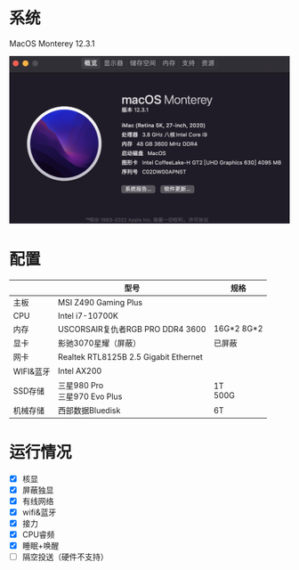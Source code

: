 # 系统

MacOS Monterey 12.3.1

![image-20220414204746780](./image-system.png)

# 配置

|           | 型号                                  | 规格         |
| --------- | ------------------------------------- | ------------ |
| 主板      | MSI Z490 Gaming Plus                  |              |
| CPU       | Intel i7-10700K                       |              |
| 内存      | USCORSAIR复仇者RGB PRO DDR4 3600      | 16G\*2 8G\*2 |
| 显卡      | 影驰3070星耀（屏蔽）                  | 已屏蔽       |
| 网卡      | Realtek RTL8125B 2.5 Gigabit Ethernet |              |
| WIFI&蓝牙 | Intel AX200                           |              |
| SSD存储   | 三星980 Pro<br />三星970 Evo Plus     | 1T<br />500G |
| 机械存储  | 西部数据Bluedisk                      | 6T           |

# 运行情况

- [x] 核显
- [x] 屏蔽独显
- [x] 有线网络
- [x] wifi&蓝牙
- [x] 接力
- [x] CPU睿频
- [x] 睡眠+唤醒
- [ ] 隔空投送（硬件不支持）